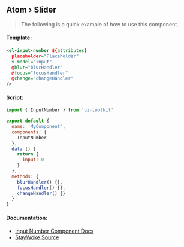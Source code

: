 Atom › Slider
---

> The following is a quick example of how to use this component.


#### Template:

```xml
<el-input-number ${attributes}
  placeholder="Placeholder"
  v-model="input"
  @blur="blurHandler"
  @focus="focusHandler"
  @change="changeHandler"
/>
```


#### Script:
```js
import { InputNumber } from 'ui-toolkit'

export default {
  name: 'MyComponent',
  components: {
    InputNumber
  },
  data () {
    return {
      input: 0
    }
  },
  methods: {
    blurHandler() {},
    focusHandler() {},
    changeHandler() {}
  }
}
```


#### Documentation:

* [Input Number Component Docs](https://element.eleme.io/#/en-US/component/input-number)
* [StayWoke Source](https://github.com/staywoke/ui-toolkit/tree/master/src/components/atoms/input-number)
